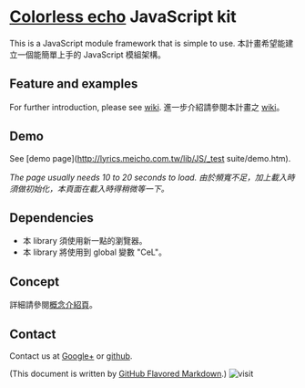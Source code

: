﻿# [Colorless echo](http://lyrics.meicho.com.tw/) JavaScript kit
This is a JavaScript module framework that is simple to use.
本計畫希望能建立一個能簡單上手的 JavaScript 模組架構。

## Feature and examples
For further introduction, please see [wiki](https://github.com/kanasimi/CeJS/wiki).
進一步介紹請參閱本計畫之 [wiki](https://github.com/kanasimi/CeJS/wiki)。

## Demo
See [demo page](http://lyrics.meicho.com.tw/lib/JS/_test suite/demo.htm).

*The page usually needs 10 to 20 seconds to load.*
*由於頻寬不足，加上載入時須做初始化，本頁面在載入時得稍微等一下。*

## Dependencies
* 本 library 須使用新一點的瀏覽器。
* 本 library 將使用到 global 變數 "CeL"。

## Concept
詳細請參閱[概念介紹頁](http://lyrics.meicho.com.tw/game/game.pl?seg=CeJS)。

## Contact
Contact us at [Google+](https://plus.google.com/101633590909790225455) or [github](https://github.com/kanasimi/CeJS/issues).

(This document is written by [GitHub Flavored Markdown](https://help.github.com/articles/github-flavored-markdown).)
![visit](http://lyrics.meicho.com.tw/t.cgi?REQUEST=visit&FN=v&mode=pic&page=git&point=git)

